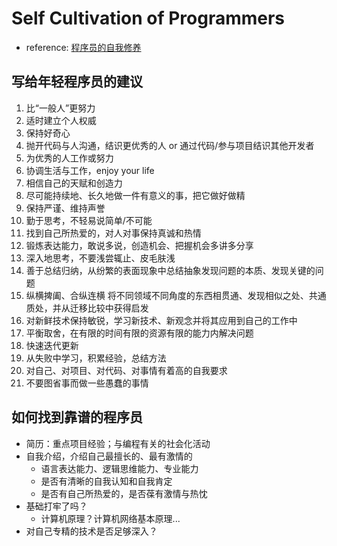 # Self Cultivation of Programmers

- reference: [程序员的自我修养](https://ajianxian.github.io/essays/yrp0ne2i/)

## 写给年轻程序员的建议

1. 比“一般人”更努力
2. 适时建立个人权威
3. 保持好奇心
4. 抛开代码与人沟通，结识更优秀的人 or 通过代码/参与项目结识其他开发者
5. 为优秀的人工作或努力
6. 协调生活与工作，enjoy your life
7. 相信自己的天赋和创造力
8. 尽可能持续地、长久地做一件有意义的事，把它做好做精
9. 保持严谨、维持声誉
10. 勤于思考，不轻易说简单/不可能
11. 找到自己所热爱的，对人对事保持真诚和热情
12. 锻炼表达能力，敢说多说，创造机会、把握机会多讲多分享
13. 深入地思考，不要浅尝辄止、皮毛肤浅
14. 善于总结归纳，从纷繁的表面现象中总结抽象发现问题的本质、发现关键的问题
15. 纵横捭阖、合纵连横 将不同领域不同角度的东西相贯通、发现相似之处、共通质处，并从迁移比较中获得启发
16. 对新鲜技术保持敏锐，学习新技术、新观念并将其应用到自己的工作中
17. 平衡取舍，在有限的时间有限的资源有限的能力内解决问题
18. 快速迭代更新
19. 从失败中学习，积累经验，总结方法
20. 对自己、对项目、对代码、对事情有着高的自我要求
21. 不要图省事而做一些愚蠢的事情

## 如何找到靠谱的程序员

- 简历：重点项目经验；与编程有关的社会化活动
- 自我介绍，介绍自己最擅长的、最有激情的
  - 语言表达能力、逻辑思维能力、专业能力
  - 是否有清晰的自我认知和自我肯定
  - 是否有自己所热爱的，是否葆有激情与热忱
- 基础打牢了吗？
  - 计算机原理？计算机网络基本原理...
- 对自己专精的技术是否足够深入？

